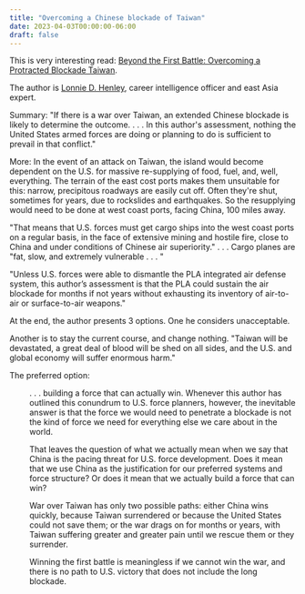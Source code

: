 ```yaml
---
title: "Overcoming a Chinese blockade of Taiwan"
date: 2023-04-03T00:00:00-06:00
draft: false
---
```


This is very interesting read: <a href="/beyond-the-first-battle.pdf">Beyond the First Battle: Overcoming a Protracted Blockade Taiwan</a>.

The author is <a href="https://www.uscc.gov/sites/default/files/2021-02/Lonnie_Henley_bio.pdf" target="blank">Lonnie D. Henley</a>, career intelligence officer and east Asia expert.

Summary: "If there is a war over Taiwan, an extended Chinese blockade is likely to determine the outcome. . . . In this author's assessment, nothing the United States armed forces are doing or planning to do is sufficient to prevail in that conflict."

More: In the event of an attack on Taiwan, the island would become dependent on the U.S. for massive re-supplying of food, fuel, and, well, everything. The terrain of the east cost ports makes them unsuitable for this: narrow, precipitous roadways are easily cut off. Often they're shut, sometimes for years, due to rockslides and earthquakes. So the resupplying would need to be done at west coast ports, facing China, 100 miles away.

"That means that U.S. forces must get cargo ships into the west coast ports on a regular basis, in the face of extensive mining and hostile fire, close to China and under conditions of Chinese air superiority."  . . . Cargo planes are "fat, slow, and extremely vulnerable . . . " 

"Unless U.S. forces were able to dismantle the PLA integrated air defense system, this author’s assessment is that the PLA could sustain the air blockade for months if not years without exhausting its inventory of air-to-air or surface-to-air weapons."

At the end, the author presents 3 options. One he considers unacceptable. 

Another is to stay the current course, and change nothing. "Taiwan will be devastated, a great deal of blood will be shed on all sides, and the U.S. and global economy will suffer enormous harm."

The preferred option: 
<div style="padding-left: 2.5em;"><p>. . . building a force that can actually win. Whenever this author has outlined this conundrum to U.S. force planners, however, the inevitable answer is that the force we would need to penetrate a blockade is not the kind of force we need for everything else we care about in the world.</p></div>

<div style="padding-left: 2.5em;"><p>That leaves the question of what we actually mean when we say that China is the pacing threat for U.S. force development. Does it mean that we use China as the justification for our preferred systems and force structure? Or does it mean that we actually build a force that can win?</p></div>

<div style="padding-left: 2.5em;"><p>War over Taiwan has only two possible paths: either China wins quickly, because Taiwan surrendered or because the United States could not save them; or the war drags on for months or
  years, with Taiwan suffering greater and greater pain until we rescue them or they surrender.</p></div>

<div style="padding-left: 2.5em;"><p>Winning the first battle is meaningless if we cannot win the war, and there is no path to U.S. victory that does not include the long blockade.</p></div>


